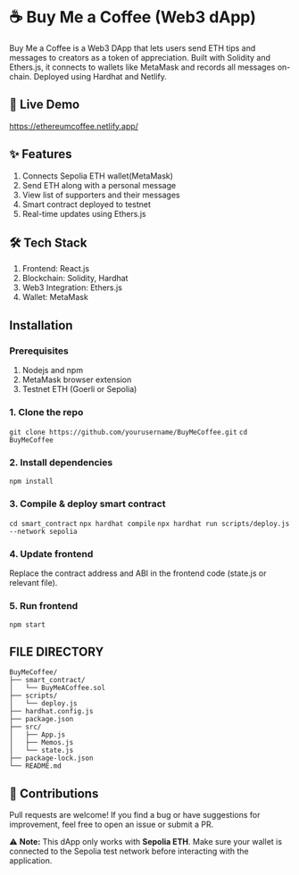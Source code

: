 # ☕ Buy Me a Coffee (Web3 dApp)
Buy Me a Coffee is a Web3 DApp that lets users send ETH tips and messages to creators as a token of appreciation. Built with Solidity and Ethers.js, it connects to wallets like MetaMask and records all messages on-chain. Deployed using Hardhat and Netlify.

## 🔗 Live Demo
https://ethereumcoffee.netlify.app/

## ✨ Features
  1. Connects Sepolia ETH wallet(MetaMask)
  2. Send ETH along with a personal message
  3. View list of supporters and their messages
  4. Smart contract deployed to testnet
  5. Real-time updates using Ethers.js

## 🛠️ Tech Stack
  1. Frontend: React.js
  2. Blockchain: Solidity, Hardhat
  3. Web3 Integration: Ethers.js
  4. Wallet: MetaMask

## Installation
### Prerequisites
1. Nodejs and npm
2. MetaMask browser extension
3. Testnet ETH (Goerli or Sepolia)

### 1. Clone the repo
`git clone https://github.com/yourusername/BuyMeCoffee.git`
`cd BuyMeCoffee`

### 2. Install dependencies
`npm install`

### 3. Compile & deploy smart contract
`cd smart_contract`
`npx hardhat compile`
`npx hardhat run scripts/deploy.js --network sepolia`

### 4. Update frontend
Replace the contract address and ABI in the frontend code (state.js or relevant file).

### 5. Run frontend
`npm start`

## FILE DIRECTORY
```text
BuyMeCoffee/
├── smart_contract/
│   └── BuyMeACoffee.sol
├── scripts/
│   └── deploy.js
├── hardhat.config.js
├── package.json
├── src/
│   ├── App.js
│   ├── Memos.js
│   └── state.js
├── package-lock.json
└── README.md
```

## 🤝 Contributions
Pull requests are welcome! If you find a bug or have suggestions for improvement, feel free to open an issue or submit a PR.

⚠️ **Note:** This dApp only works with **Sepolia ETH**. Make sure your wallet is connected to the Sepolia test network before interacting with the application.




